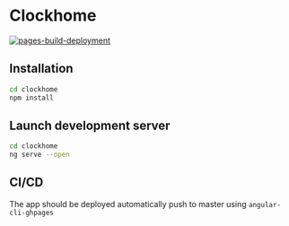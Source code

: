 # Clockhome

[![pages-build-deployment](https://github.com/LPauzies/clockhome/actions/workflows/pages/pages-build-deployment/badge.svg?branch=gh-pages)](https://github.com/LPauzies/clockhome/actions/workflows/pages/pages-build-deployment)

## Installation

```Bash
cd clockhome
npm install
```

## Launch development server

```Bash
cd clockhome
ng serve --open
```

## CI/CD

The app should be deployed automatically push to master using `angular-cli-ghpages`